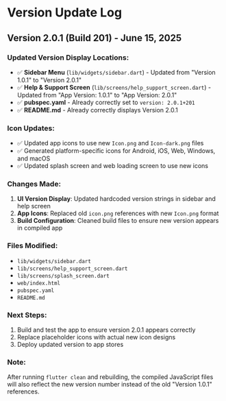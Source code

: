 # Version Update Log

## Version 2.0.1 (Build 201) - June 15, 2025

### Updated Version Display Locations:
- ✅ **Sidebar Menu** (`lib/widgets/sidebar.dart`) - Updated from "Version 1.0.1" to "Version 2.0.1"
- ✅ **Help & Support Screen** (`lib/screens/help_support_screen.dart`) - Updated from "App Version: 1.0.1" to "App Version: 2.0.1"
- ✅ **pubspec.yaml** - Already correctly set to `version: 2.0.1+201`
- ✅ **README.md** - Already correctly displays Version 2.0.1

### Icon Updates:
- ✅ Updated app icons to use new `Icon.png` and `Icon-dark.png` files
- ✅ Generated platform-specific icons for Android, iOS, Web, Windows, and macOS
- ✅ Updated splash screen and web loading screen to use new icons

### Changes Made:
1. **UI Version Display**: Updated hardcoded version strings in sidebar and help screen
2. **App Icons**: Replaced old `icon.png` references with new `Icon.png` format
3. **Build Configuration**: Cleaned build files to ensure new version appears in compiled app

### Files Modified:
- `lib/widgets/sidebar.dart`
- `lib/screens/help_support_screen.dart`
- `lib/screens/splash_screen.dart`
- `web/index.html`
- `pubspec.yaml`
- `README.md`

### Next Steps:
1. Build and test the app to ensure version 2.0.1 appears correctly
2. Replace placeholder icons with actual new icon designs
3. Deploy updated version to app stores

### Note:
After running `flutter clean` and rebuilding, the compiled JavaScript files will also reflect the new version number instead of the old "Version 1.0.1" references.
